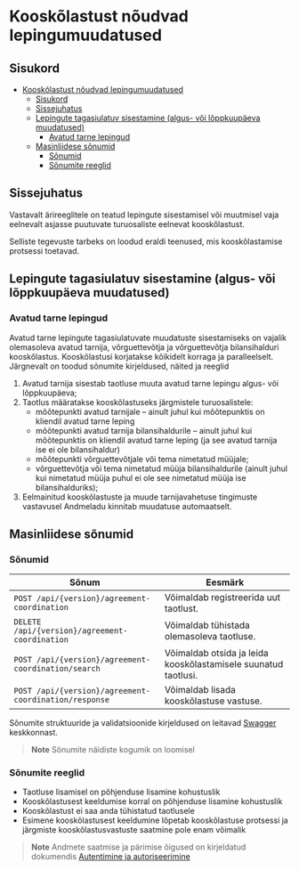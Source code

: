 # Kooskõlastust nõudvad lepingumuudatused

## Sisukord

- [Kooskõlastust nõudvad lepingumuudatused](#kooskõlastust-nõudvad-lepingumuudatused)
  - [Sisukord](#sisukord)
  - [Sissejuhatus](#sissejuhatus)
  - [Lepingute tagasiulatuv sisestamine (algus- või lõppkuupäeva muudatused)](#lepingute-tagasiulatuv-sisestamine-algus--või-lõppkuupäeva-muudatused)
    - [Avatud tarne lepingud](#avatud-tarne-lepingud)
  - [Masinliidese sõnumid](#masinliidese-sõnumid)
    - [Sõnumid](#sõnumid)
    - [Sõnumite reeglid](#sõnumite-reeglid)

## Sissejuhatus

Vastavalt ärireeglitele on teatud lepingute sisestamisel või muutmisel vaja eelnevalt asjasse puutuvate turuosaliste eelnevat kooskõlastust.

Selliste tegevuste tarbeks on loodud eraldi teenused, mis kooskõlastamise protsessi toetavad.

## Lepingute tagasiulatuv sisestamine (algus- või lõppkuupäeva muudatused)

### Avatud tarne lepingud

Avatud tarne lepingute tagasiulatuvate muudatuste sisestamiseks on vajalik olemasoleva avatud tarnija, võrguettevõtja ja võrguettevõtja bilansihalduri kooskõlastus. Kooskõlastusi korjatakse kõikidelt korraga ja paralleelselt. Järgnevalt on toodud sõnumite kirjeldused, näited ja reeglid

1. Avatud tarnija sisestab taotluse muuta avatud tarne lepingu algus- või lõppkuupäeva;
2. Taotlus määratakse kooskõlastuseks järgmistele turuosalistele:
   - mõõtepunkti avatud tarnijale – ainult juhul kui mõõtepunktis on kliendil avatud tarne leping
   - mõõtepunkti avatud tarnija bilansihaldurile – ainult juhul kui mõõtepunktis on kliendil avatud tarne leping (ja see avatud tarnija ise ei ole bilansihaldur)
   - mõõtepunkti võrguettevõtjale või tema nimetatud müüjale;
   - võrguettevõtja või tema nimetatud müüja bilansihaldurile (ainult juhul kui nimetatud müüja puhul ei ole see nimetatud müüja ise bilansihalduriks);
3. Eelmainitud kooskõlastuste ja muude tarnijavahetuse tingimuste vastavusel Andmeladu kinnitab muudatuse automaatselt.

## Masinliidese sõnumid

### Sõnumid

|Sõnum|Eesmärk|
|-----|-------|
|`POST /api/{version}/agreement-coordination`|Võimaldab registreerida uut taotlust.|
|`DELETE /api/{version}/agreement-coordination`|Võimaldab tühistada olemasoleva taotluse.|
|`POST /api/{version}/agreement-coordination/search`|Võimaldab otsida ja leida kooskõlastamisele suunatud taotlusi.|
|`POST /api/{version}/agreement-coordination/response`|Võimaldab lisada kooskõlastuse vastuse.|

Sõnumite struktuuride ja validatsioonide kirjeldused on leitavad [Swagger](https://test-datahub.elering.ee/swagger-ui/index.html) keskkonnast.

> **Note**
> Sõnumite näidiste kogumik on loomisel

### Sõnumite reeglid

- Taotluse lisamisel on põhjenduse lisamine kohustuslik
- Kooskõlastusest keeldumise korral on põhjenduse lisamine kohustuslik
- Kooskõlastust ei saa anda tühistatud taotlusele
- Esimene kooskõlastusest keeldumine lõpetab kooskõlastuse protsessi ja järgmiste kooskõlastusvastuste saatmine pole enam võimalik

> **Note**
> Andmete saatmise ja pärimise õigused on kirjeldatud dokumendis [Autentimine ja autoriseerimine](02-autentimine-ja-autoriseerimine.md)
